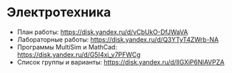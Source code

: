 # Электротехника
- План работы: https://disk.yandex.ru/d/vCbUkO-DfJWaVA
 - Лабораторные работы: https://disk.yandex.ru/d/Q3YTyT4ZWrb-NA
 - Программы MultiSim и MathCad: https://disk.yandex.ru/d/G5I4xi_v7PFWCg
 - Список группы и варианты: https://disk.yandex.ru/d/lIGXiP6NlAVPZA
